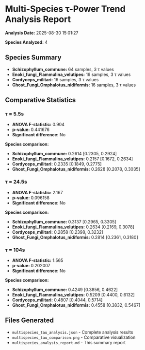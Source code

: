 # Multi-Species τ-Power Trend Analysis Report

**Analysis Date:** 2025-08-30 15:01:27

**Species Analyzed:** 4

## Species Summary

- **Schizophyllum_commune:** 64 samples, 3 τ values
- **Enoki_fungi_Flammulina_velutipes:** 16 samples, 3 τ values
- **Cordyceps_militari:** 16 samples, 3 τ values
- **Ghost_Fungi_Omphalotus_nidiformis:** 16 samples, 3 τ values

## Comparative Statistics

### τ = 5.5s

- **ANOVA F-statistic:** 0.904
- **p-value:** 0.441676
- **Significant difference:** No

**Species comparison:**
- **Schizophyllum_commune:** 0.2614 [0.2305, 0.2924]
- **Enoki_fungi_Flammulina_velutipes:** 0.2157 [0.1672, 0.2634]
- **Cordyceps_militari:** 0.2335 [0.1849, 0.2775]
- **Ghost_Fungi_Omphalotus_nidiformis:** 0.2628 [0.2078, 0.3035]

### τ = 24.5s

- **ANOVA F-statistic:** 2.167
- **p-value:** 0.096158
- **Significant difference:** No

**Species comparison:**
- **Schizophyllum_commune:** 0.3137 [0.2965, 0.3305]
- **Enoki_fungi_Flammulina_velutipes:** 0.2634 [0.2169, 0.3078]
- **Cordyceps_militari:** 0.2858 [0.2398, 0.3232]
- **Ghost_Fungi_Omphalotus_nidiformis:** 0.2814 [0.2361, 0.3180]

### τ = 104s

- **ANOVA F-statistic:** 1.565
- **p-value:** 0.202007
- **Significant difference:** No

**Species comparison:**
- **Schizophyllum_commune:** 0.4249 [0.3856, 0.4622]
- **Enoki_fungi_Flammulina_velutipes:** 0.5209 [0.4400, 0.6132]
- **Cordyceps_militari:** 0.4807 [0.4044, 0.5714]
- **Ghost_Fungi_Omphalotus_nidiformis:** 0.4558 [0.3832, 0.5467]


## Files Generated

- `multispecies_tau_analysis.json` - Complete analysis results
- `multispecies_tau_comparison.png` - Comparative visualization
- `multispecies_analysis_report.md` - This summary report
